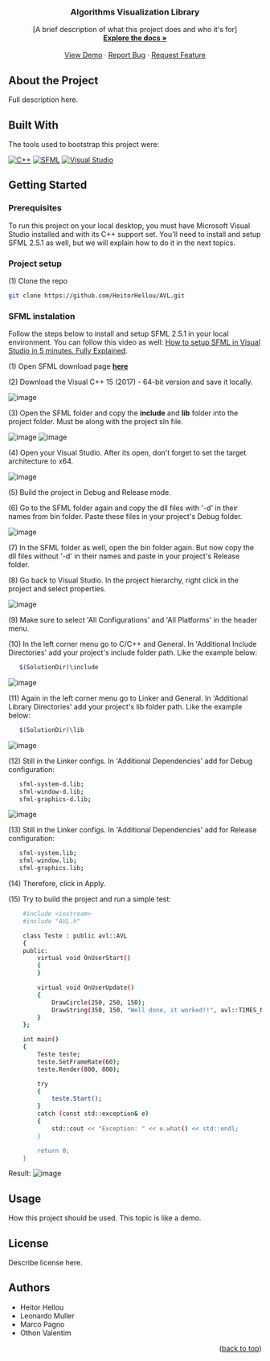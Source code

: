 
<div align="center">
  <h3 align="center">Algorithms Visualization Library</h3>

  <p align="center">
    [A brief description of what this project does and who it's for]
    <br />
    <a href="https://github.com/HeitorHellou/AVL/wiki"><strong>Explore the docs »</strong></a>
    <br />
    <br />
    <a href="https://github.com/HeitorHellou/AVL">View Demo</a>
    ·
    <a href="https://github.com/HeitorHellou/AVL/issues">Report Bug</a>
    ·
    <a href="https://github.com/HeitorHellou/AVL/issues">Request Feature</a>
  </p>
</div>

## About the Project

Full description here.

## Built With

The tools used to bootstrap this project were:

[![C++][Cplus.logo]][Cplus.com]
[![SFML][SFML.logo]][SFML.com]
[![Visual Studio][VisualStudio.logo]][VisualStudio.logo]

## Getting Started

### Prerequisites

To run this project on your local desktop, you must have Microsoft Visual Studio installed and with its C++ support set. You'll need to install and setup SFML 2.5.1 as well, but we will explain how to do it in the next topics.

### Project setup

(1) Clone the repo
   ```sh
   git clone https://github.com/HeitorHellou/AVL.git
   ```

### SFML instalation

Follow the steps below to install and setup SFML 2.5.1 in your local environment. You can follow this video as well: [How to setup SFML in Visual Studio in 5 minutes. Fully Explained].

(1) Open SFML download page <a href="https://www.sfml-dev.org/download/sfml/2.5.1/" target="_blank"><strong>here</strong></a>

(2) Download the Visual C++ 15 (2017) - 64-bit version and save it locally.

![image](https://github.com/HeitorHellou/AVL/assets/61805977/84539043-98a6-4ff0-83eb-312841df443a)

(3) Open the SFML folder and copy the <strong>include</strong> and <strong>lib</strong> folder into the project folder. Must be along with the project sln file.

![image](https://github.com/HeitorHellou/AVL/assets/61805977/e81112ee-6eab-410a-a036-9b4514475ce4)
![image](https://github.com/HeitorHellou/AVL/assets/61805977/de4e1db8-168e-4081-9a48-dad525059289)

(4) Open your Visual Studio. After its open, don't forget to set the target architecture to x64.

![image](https://github.com/HeitorHellou/AVL/assets/61805977/9367e368-070f-4285-b8a1-d361823089c6)

(5) Build the project in Debug and Release mode.

(6) Go to the SFML folder again and copy the dll files with '-d' in their names from bin folder. Paste these files in your project's Debug folder.

![image](https://github.com/HeitorHellou/AVL/assets/61805977/5c5bdac9-ba47-4abd-a6fe-72b46f321cbd)

(7) In the SFML folder as well, open the bin folder again. But now copy the dll files without '-d' in their names and paste in your project's Release folder.

(8) Go back to Visual Studio. In the project hierarchy, right click in the project and select properties.

![image](https://github.com/HeitorHellou/AVL/assets/61805977/5ed669fb-e539-4615-bac2-f30f13ba30df)

(9) Make sure to select 'All Configurations' and 'All Platforms' in the header menu.

(10) In the left corner menu go to C/C++ and General. In 'Additional Include Directories' add your project's include folder path. Like the example below:
```sh
   $(SolutionDir)\include
   ```

![image](https://github.com/HeitorHellou/AVL/assets/61805977/6b1fdf92-75a3-41e8-b1eb-c92316b3a167)

(11) Again in the left corner menu go to Linker and General. In 'Additional Library Directories' add your project's lib folder path. Like the example below:
```sh
   $(SolutionDir)\lib
   ```

![image](https://github.com/HeitorHellou/AVL/assets/61805977/d9331877-08fd-4dbd-bcb6-85a750a10296)

(12) Still in the Linker configs. In 'Additional Dependencies' add for Debug configuration:
```sh
   sfml-system-d.lib;
   sfml-window-d.lib;
   sfml-graphics-d.lib;
   ```

![image](https://github.com/HeitorHellou/AVL/assets/61805977/01d187fe-6a00-40b6-ac61-5c31038a32e1)

(13) Still in the Linker configs. In 'Additional Dependencies' add for Release configuration:
```sh
   sfml-system.lib;
   sfml-window.lib;
   sfml-graphics.lib;
   ```

(14) Therefore, click in Apply.

(15) Try to build the project and run a simple test:
```sh
    #include <iostream>
    #include "AVL.h"

    class Teste : public avl::AVL 
    {
    public:
        virtual void OnUserStart()
        {
        }

        virtual void OnUserUpdate()
        {
            DrawCircle(250, 250, 150);
            DrawString(350, 150, "Well done, it worked!!", avl::TIMES_NEW_ROMAN, sf::Color::White, 25);
        }
    };

    int main()
    {
        Teste teste;
        teste.SetFrameRate(60);
        teste.Render(800, 800);

        try 
        {
            teste.Start();
        }
        catch (const std::exception& e) 
        {
            std::cout << "Exception: " << e.what() << std::endl;
        }

        return 0;
    }
   ```

Result:
![image](https://github.com/HeitorHellou/AVL/assets/61805977/c74e0f78-30d9-49be-9cf1-a7c4124dab08)

## Usage

How this project should be used. This topic is like a demo.

## License

Describe license here.

## Authors

- Heitor Hellou 
- Leonardo Muller
- Marco Pagno
- Othon Valentim

<p align="right">(<a href="#readme-top">back to top</a>)</p>

<!-- MARKDOWN LINKS & IMAGES -->
<!-- https://www.markdownguide.org/basic-syntax/#reference-style-links -->
[SFML.com]: https://www.sfml-dev.org
[SFML.logo]: https://www.sfml-dev.org/download/goodies/sfml-logo.svg
[Cplus.com]: https://learn.microsoft.com/pt-br/cpp/cpp/?view=msvc-170
[Cplus.logo]: https://seeklogo.com/images/C/c-logo-1B1817C041-seeklogo.com.png
[VisualStudio.com]: https://visualstudio.microsoft.com/pt-br/ 
[VisualStudio.logo]: https://seeklogo.com/images/V/visual-studio-icon-2022-logo-8E86B4B761-seeklogo.com.png
[How to setup SFML in Visual Studio in 5 minutes. Fully Explained]: https://www.youtube.com/watch?v=lFzpkvrscs4
